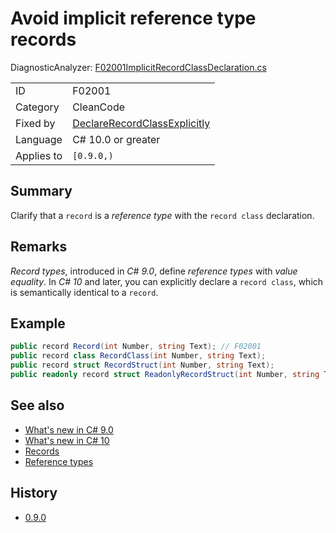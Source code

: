 # Avoid implicit reference type records

DiagnosticAnalyzer: [F02001ImplicitRecordClassDeclaration.cs](../../source/production/F0.Analyzers/CodeAnalysis/Diagnostics/F02001ImplicitRecordClassDeclaration.cs)

|            |                                       |
|------------|---------------------------------------|
| ID         | F02001                                |
| Category   | CleanCode                             |
| Fixed by   | [DeclareRecordClassExplicitly][fixer] |
| Language   | C# 10.0 or greater                    |
| Applies to | `[0.9.0,)`                            |

## Summary

Clarify that a `record` is a _reference type_ with the `record class` declaration.

## Remarks

_Record types_, introduced in _C# 9.0_, define _reference types_ with _value equality_.
In _C# 10_ and later, you can explicitly declare a `record class`, which is semantically identical to a `record`.

## Example

```cs
public record Record(int Number, string Text); // F02001
public record class RecordClass(int Number, string Text);
public record struct RecordStruct(int Number, string Text);
public readonly record struct ReadonlyRecordStruct(int Number, string Text);
```

## See also

- [What's new in C# 9.0](https://docs.microsoft.com/en-us/dotnet/csharp/whats-new/csharp-9)
- [What's new in C# 10](https://docs.microsoft.com/en-us/dotnet/csharp/whats-new/csharp-10)
- [Records](https://docs.microsoft.com/en-us/dotnet/csharp/language-reference/builtin-types/record)
- [Reference types](https://docs.microsoft.com/en-us/dotnet/csharp/language-reference/keywords/reference-types)

## History

- [0.9.0](../../CHANGELOG.md#v090-2022-02-04)


[fixer]: ../fixes/DeclareRecordClassExplicitly.md
